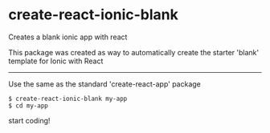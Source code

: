 # create-react-ionic-blank
Creates a blank ionic app with react

This package was created as way to automatically create the starter 'blank' template for Ionic with React
___
Use the same as the standard 'create-react-app' package
```
$ create-react-ionic-blank my-app
$ cd my-app
```
start coding!
